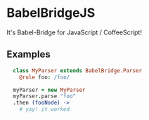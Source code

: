 # BabelBridgeJS

It's Babel-Bridge for JavaScript / CoffeeScript!

## Examples

```coffeescript
  class MyParser extends BabelBridge.Parser
    @rule foo: /foo/

  myParser = new MyParser
  myParser.parse "foo"
  .then (fooNode) ->
    # yay! it worked
```
